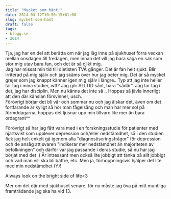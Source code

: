 ```yaml
---
title: "Mycket som hänt!"
date: 2014-03-12T10:50:15+01:00
slug: mycket-som-hant
draft: false
tags:
- blogg.se
- 2014
---
```

Tja, jag har en del att berätta om när jag låg inne på sjukhuset förra veckan mellan onsdagen till fredagen, men innan det vill jag bara säga en sak som stör mig utav bara fan, och det är så olikt mig.  
Jag har missat min tid till dietisten TVÅ gånger. Det är fan helt sjukt. Blir irriterad på mig själv och jag skäms över hur jag beter mig. Det är så mycket grejer som jag knappt känner igen mig själv i längre.. Typ att jag inte heller tar tag i mina studier, wtf? Jag gör ALLTID sånt, bara "sådär". Jag tar tag i det, jag har disciplin. Men nu känns det inte så .. Hoppas så jävla innerligt att den där känslan försvinner, usch.  
Förövrigt börjar det bli vår och sommar nu och jag älskar det, även om det fortfarande är kyligt så hör man fågelsång och man har mer sol på förmddagarna, hoppas det ljusnar upp min tillvaro lite mer än bara ordagrant^^  
  
Förövrigt så har jag fått vara med i en forskningsstudie för patienter med hjärtsvikt som upplever depression och/eller nedstämdhet, så i den studien fick jag helt enkelt gå igenom alla "diagnostiseringsfrågor" för depression och de ansåg att svaren "indikerar mer nedstämdhet än majoriteten av befolkningen" och därför var jag passande i deras studie, så nu har jag börjat med det :) Är intressant men också lite jobbigt att tänka på allt jobbigt och vad man vill ska bli bättre, etc. Men ja, förhoppningsvis hjälper det lite med min nedstämdhet (Y)!  
  
Always look on the bright side of life<3  
  
Mer om det där med sjukhuset senare, för nu måste jag öva på mitt muntliga framträdande jag ska ha vid 13.